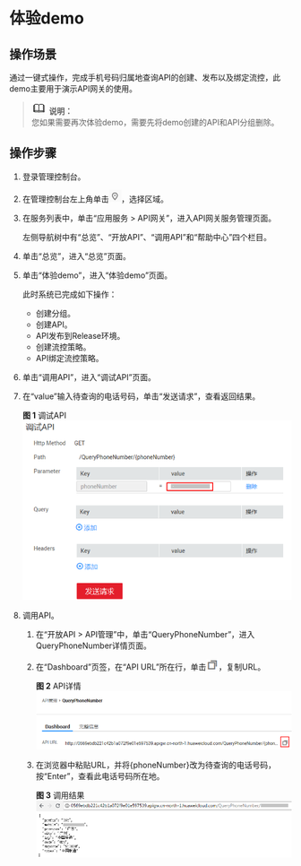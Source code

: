 # 体验demo<a name="ZH-CN_TOPIC_0121051330"></a>

## 操作场景<a name="section2856020427"></a>

通过一键式操作，完成手机号码归属地查询API的创建、发布以及绑定流控，此demo主要用于演示API网关的使用。

>![](public_sys-resources/icon-note.gif) **说明：**   
>您如果需要再次体验demo，需要先将demo创建的API和API分组删除。  

## 操作步骤<a name="section2076017329213"></a>

1.  登录管理控制台。
2.  在管理控制台左上角单击![](figures/icon-region.png)，选择区域。
3.  在服务列表中，单击“应用服务 \> API网关”，进入API网关服务管理页面。

    左侧导航树中有“总览”、“开放API”、“调用API”和“帮助中心”四个栏目。

4.  单击“总览”，进入“总览”页面。
5.  单击“体验demo”，进入“体验demo”页面。

    此时系统已完成如下操作：

    -   创建分组。
    -   创建API。
    -   API发布到Release环境。
    -   创建流控策略。
    -   API绑定流控策略。

6.  单击“调用API”，进入“调试API”页面。
7.  在“value”输入待查询的电话号码，单击“发送请求”，查看返回结果。

    **图 1**  调试API<a name="fig34366933812"></a>  
    ![](figures/调试API.png "调试API")

8.  调用API。
    1.  在“开放API \> API管理”中，单击“QueryPhoneNumber”，进入QueryPhoneNumber详情页面。
    2.  在“Dashboard”页签，在“API URL”所在行，单击![](figures/icon-copy.png)，复制URL。

        **图 2**  API详情<a name="fig185171534173819"></a>  
        ![](figures/API详情.png "API详情")

    3.  在浏览器中粘贴URL，并将\{phoneNumber\}改为待查询的电话号码，按“Enter”，查看此电话号码所在地。

        **图 3**  调用结果<a name="fig104292210399"></a>  
        ![](figures/调用结果.png "调用结果")



